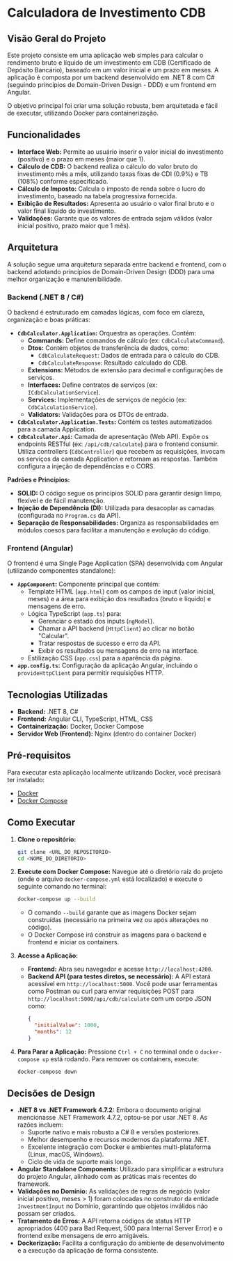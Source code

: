 # Calculadora de Investimento CDB

## Visão Geral do Projeto

Este projeto consiste em uma aplicação web simples para calcular o rendimento bruto e líquido de um investimento em CDB (Certificado de Depósito Bancário), baseado em um valor inicial e um prazo em meses. A aplicação é composta por um backend desenvolvido em .NET 8 com C# (seguindo princípios de Domain-Driven Design - DDD) e um frontend em Angular.

O objetivo principal foi criar uma solução robusta, bem arquitetada e fácil de executar, utilizando Docker para containerização.

## Funcionalidades

*   **Interface Web:** Permite ao usuário inserir o valor inicial do investimento (positivo) e o prazo em meses (maior que 1).
*   **Cálculo de CDB:** O backend realiza o cálculo do valor bruto do investimento mês a mês, utilizando taxas fixas de CDI (0.9%) e TB (108%) conforme especificado.
*   **Cálculo de Imposto:** Calcula o imposto de renda sobre o lucro do investimento, baseado na tabela progressiva fornecida.
*   **Exibição de Resultados:** Apresenta ao usuário o valor final bruto e o valor final líquido do investimento.
*   **Validações:** Garante que os valores de entrada sejam válidos (valor inicial positivo, prazo maior que 1 mês).

## Arquitetura

A solução segue uma arquitetura separada entre backend e frontend, com o backend adotando princípios de Domain-Driven Design (DDD) para uma melhor organização e manutenibilidade.

### Backend (.NET 8 / C#)

O backend é estruturado em camadas lógicas, com foco em clareza, organização e boas práticas:

*   **`CdbCalculator.Application`:** Orquestra as operações. Contém:
    *   **Commands:** Define comandos de cálculo (ex: `CdbCalculateCommand`).
    *   **Dtos:** Contém objetos de transferência de dados, como:
        *   `CdbCalculateRequest`: Dados de entrada para o cálculo do CDB.
        *   `CdbCalculateResponse`: Resultado calculado do CDB.
    *   **Extensions:** Métodos de extensão para decimal e configurações de serviços.
    *   **Interfaces:** Define contratos de serviços (ex: `ICdbCalculationService`).
    *   **Services:** Implementações de serviços de negócio (ex: `CdbCalculationService`).
    *   **Validators:** Validações para os DTOs de entrada.
*   **`CdbCalculator.Application.Tests`:** Contém os testes automatizados para a camada Application.
*   **`CdbCalculator.Api`:** Camada de apresentação (Web API). Expõe os endpoints RESTful (ex: `/api/cdb/calculate`) para o frontend consumir. Utiliza controllers (`CdbController`) que recebem as requisições, invocam os serviços da camada Application e retornam as respostas. Também configura a injeção de dependências e o CORS.

**Padrões e Princípios:**

*   **SOLID:** O código segue os princípios SOLID para garantir design limpo, flexível e de fácil manutenção.
*   **Injeção de Dependência (DI):** Utilizada para desacoplar as camadas (configurada no `Program.cs` da API).
*   **Separação de Responsabilidades:** Organiza as responsabilidades em módulos coesos para facilitar a manutenção e evolução do código.


### Frontend (Angular)

O frontend é uma Single Page Application (SPA) desenvolvida com Angular (utilizando componentes standalone):

*   **`AppComponent`:** Componente principal que contém:
    *   Template HTML (`app.html`) com os campos de input (valor inicial, meses) e a área para exibição dos resultados (bruto e líquido) e mensagens de erro.
    *   Lógica TypeScript (`app.ts`) para:
        *   Gerenciar o estado dos inputs (`ngModel`).
        *   Chamar a API backend (`HttpClient`) ao clicar no botão "Calcular".
        *   Tratar respostas de sucesso e erro da API.
        *   Exibir os resultados ou mensagens de erro na interface.
    *   Estilização CSS (`app.css`) para a aparência da página.
*   **`app.config.ts`:** Configuração da aplicação Angular, incluindo o `provideHttpClient` para permitir requisições HTTP.

## Tecnologias Utilizadas

*   **Backend:** .NET 8, C#
*   **Frontend:** Angular CLI, TypeScript, HTML, CSS
*   **Containerização:** Docker, Docker Compose
*   **Servidor Web (Frontend):** Nginx (dentro do container Docker)

## Pré-requisitos

Para executar esta aplicação localmente utilizando Docker, você precisará ter instalado:

*   [Docker](https://docs.docker.com/get-docker/)
*   [Docker Compose](https://docs.docker.com/compose/install/)

## Como Executar

1.  **Clone o repositório:**
    ```bash
    git clone <URL_DO_REPOSITORIO>
    cd <NOME_DO_DIRETORIO>
    ```

2.  **Execute com Docker Compose:**
    Navegue até o diretório raiz do projeto (onde o arquivo `docker-compose.yml` está localizado) e execute o seguinte comando no terminal:
    ```bash
    docker-compose up --build
    ```
    *   O comando `--build` garante que as imagens Docker sejam construídas (necessário na primeira vez ou após alterações no código).
    *   O Docker Compose irá construir as imagens para o backend e frontend e iniciar os containers.

3.  **Acesse a Aplicação:**
    *   **Frontend:** Abra seu navegador e acesse `http://localhost:4200`.
    *   **Backend API (para testes diretos, se necessário):** A API estará acessível em `http://localhost:5000`. Você pode usar ferramentas como Postman ou curl para enviar requisições POST para `http://localhost:5000/api/cdb/calculate` com um corpo JSON como:
        ```json
        {
          "initialValue": 1000,
          "months": 12
        }
        ```

4.  **Para Parar a Aplicação:**
    Pressione `Ctrl + C` no terminal onde o `docker-compose up` está rodando. Para remover os containers, execute:
    ```bash
    docker-compose down
    ```

## Decisões de Design

*   **.NET 8 vs .NET Framework 4.7.2:** Embora o documento original mencionasse .NET Framework 4.7.2, optou-se por usar .NET 8. As razões incluem:
    *   Suporte nativo e mais robusto a C# 8 e versões posteriores.
    *   Melhor desempenho e recursos modernos da plataforma .NET.
    *   Excelente integração com Docker e ambientes multi-plataforma (Linux, macOS, Windows).
    *   Ciclo de vida de suporte mais longo.
*   **Angular Standalone Components:** Utilizado para simplificar a estrutura do projeto Angular, alinhado com as práticas mais recentes do framework.
*   **Validações no Domínio:** As validações de regras de negócio (valor inicial positivo, meses > 1) foram colocadas no construtor da entidade `InvestmentInput` no Domínio, garantindo que objetos inválidos não possam ser criados.
*   **Tratamento de Erros:** A API retorna códigos de status HTTP apropriados (400 para Bad Request, 500 para Internal Server Error) e o frontend exibe mensagens de erro amigáveis.
*   **Dockerização:** Facilita a configuração do ambiente de desenvolvimento e a execução da aplicação de forma consistente.